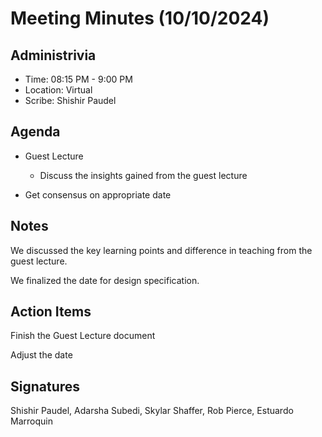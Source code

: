 # Meeting Minutes (10/10/2024)

## Administrivia
<!-- The scribe is the person taking the _notes_. This is encouraged to be a single person to reduce problems. -->
* Time: 08:15 PM - 9:00 PM
* Location: Virtual
* Scribe: Shishir Paudel

## Agenda
* Guest Lecture
  * Discuss the insights gained from the guest lecture

* Get consensus on appropriate date

## Notes
We discussed the key learning points and difference in teaching from the guest lecture.

We finalized the date for design specification.

## Action Items
Finish the Guest Lecture document 

Adjust the date

## Signatures
<!-- Add signatures on 10/11/2024 -->
Shishir Paudel, Adarsha Subedi, Skylar Shaffer, Rob Pierce, Estuardo Marroquin
